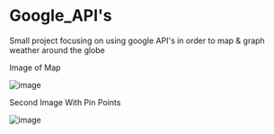 # Google_API's

Small project focusing on using google API's in order to map & graph weather around the globe 

Image of Map

![image](https://user-images.githubusercontent.com/70444644/148403069-78444340-5e65-4f57-bd94-305bab023749.png)

Second Image With Pin Points 

![image](https://user-images.githubusercontent.com/70444644/148403222-cde9fbd1-0425-4d27-bb8e-12e4659a1b68.png)


